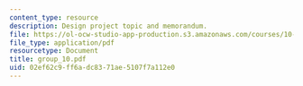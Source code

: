 ```yaml
---
content_type: resource
description: Design project topic and memorandum.
file: https://ol-ocw-studio-app-production.s3.amazonaws.com/courses/10-491-integrated-chemical-engineering-ii-spring-2006/02ef62c9ff6adc8371ae5107f7a112e0_group_10.pdf
file_type: application/pdf
resourcetype: Document
title: group_10.pdf
uid: 02ef62c9-ff6a-dc83-71ae-5107f7a112e0
---
```

